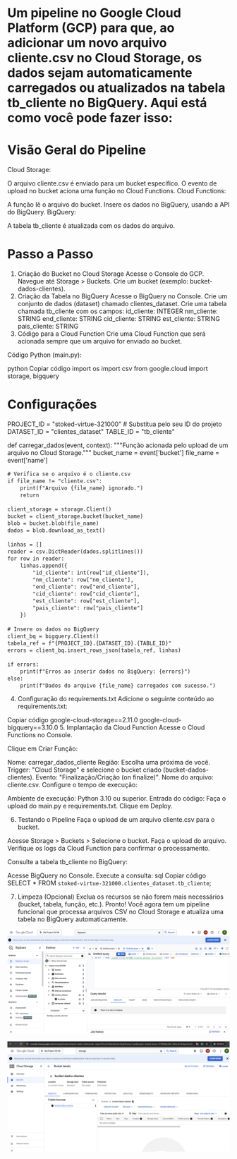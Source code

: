 # Um pipeline no Google Cloud Platform (GCP) para que, ao adicionar um novo arquivo cliente.csv no Cloud Storage, os dados sejam automaticamente carregados ou atualizados na tabela tb_cliente no BigQuery. Aqui está como você pode fazer isso:

# Visão Geral do Pipeline
Cloud Storage:

O arquivo cliente.csv é enviado para um bucket específico.
O evento de upload no bucket aciona uma função no Cloud Functions.
Cloud Functions:

A função lê o arquivo do bucket.
Insere os dados no BigQuery, usando a API do BigQuery.
BigQuery:

A tabela tb_cliente é atualizada com os dados do arquivo.
# Passo a Passo
1. Criação do Bucket no Cloud Storage
Acesse o Console do GCP.
Navegue até Storage > Buckets.
Crie um bucket (exemplo: bucket-dados-clientes).
2. Criação da Tabela no BigQuery
Acesse o BigQuery no Console.
Crie um conjunto de dados (dataset) chamado clientes_dataset.
Crie uma tabela chamada tb_cliente com os campos:
id_cliente: INTEGER
nm_cliente: STRING
end_cliente: STRING
cid_cliente: STRING
est_cliente: STRING
pais_cliente: STRING
3. Código para a Cloud Function
Crie uma Cloud Function que será acionada sempre que um arquivo for enviado ao bucket.

Código Python (main.py):

python
Copiar código
import os
import csv
from google.cloud import storage, bigquery

# Configurações
PROJECT_ID = "stoked-virtue-321000"  # Substitua pelo seu ID do projeto
DATASET_ID = "clientes_dataset"
TABLE_ID = "tb_cliente"

def carregar_dados(event, context):
    """Função acionada pelo upload de um arquivo no Cloud Storage."""
    bucket_name = event['bucket']
    file_name = event['name']
    
    # Verifica se o arquivo é o cliente.csv
    if file_name != "cliente.csv":
        print(f"Arquivo {file_name} ignorado.")
        return

    client_storage = storage.Client()
    bucket = client_storage.bucket(bucket_name)
    blob = bucket.blob(file_name)
    dados = blob.download_as_text()

    linhas = []
    reader = csv.DictReader(dados.splitlines())
    for row in reader:
        linhas.append({
            "id_cliente": int(row["id_cliente"]),
            "nm_cliente": row["nm_cliente"],
            "end_cliente": row["end_cliente"],
            "cid_cliente": row["cid_cliente"],
            "est_cliente": row["est_cliente"],
            "pais_cliente": row["pais_cliente"]
        })

    # Insere os dados no BigQuery
    client_bq = bigquery.Client()
    tabela_ref = f"{PROJECT_ID}.{DATASET_ID}.{TABLE_ID}"
    errors = client_bq.insert_rows_json(tabela_ref, linhas)

    if errors:
        print(f"Erros ao inserir dados no BigQuery: {errors}")
    else:
        print(f"Dados do arquivo {file_name} carregados com sucesso.")
4. Configuração do requirements.txt
Adicione o seguinte conteúdo ao requirements.txt:

Copiar código
google-cloud-storage==2.11.0
google-cloud-bigquery==3.10.0
5. Implantação da Cloud Function
Acesse o Cloud Functions no Console.

Clique em Criar Função:

Nome: carregar_dados_cliente
Região: Escolha uma próxima de você.
Trigger: "Cloud Storage" e selecione o bucket criado (bucket-dados-clientes).
Evento: "Finalização/Criação (on finalize)".
Nome do arquivo: cliente.csv.
Configure o tempo de execução:

Ambiente de execução: Python 3.10 ou superior.
Entrada do código: Faça o upload do main.py e requirements.txt.
Clique em Deploy.

6. Testando o Pipeline
Faça o upload de um arquivo cliente.csv para o bucket.

Acesse Storage > Buckets > Selecione o bucket.
Faça o upload do arquivo.
Verifique os logs da Cloud Function para confirmar o processamento.

Consulte a tabela tb_cliente no BigQuery:

Acesse BigQuery no Console.
Execute a consulta:
sql
Copiar código
SELECT * FROM `stoked-virtue-321000.clientes_dataset.tb_cliente`;

7. Limpeza (Opcional)
Exclua os recursos se não forem mais necessários (bucket, tabela, função, etc.).
Pronto! Você agora tem um pipeline funcional que processa arquivos CSV no Cloud Storage e atualiza uma tabela no BigQuery automaticamente.

![alt text](image.png)

![alt text](image-1.png)

